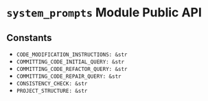 # `system_prompts` Module Public API

## Constants

- `CODE_MODIFICATION_INSTRUCTIONS: &str`
- `COMMITTING_CODE_INITIAL_QUERY: &str`
- `COMMITTING_CODE_REFACTOR_QUERY: &str`
- `COMMITTING_CODE_REPAIR_QUERY: &str`
- `CONSISTENCY_CHECK: &str`
- `PROJECT_STRUCTURE: &str`